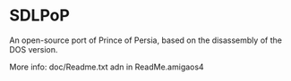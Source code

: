 # SDLPoP
An open-source port of Prince of Persia, based on the disassembly of the DOS version.

More info: doc/Readme.txt adn in ReadMe.amigaos4


